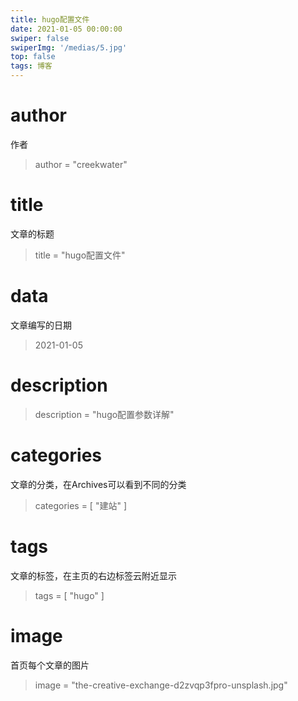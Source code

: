 ```yaml
---
title: hugo配置文件
date: 2021-01-05 00:00:00
swiper: false
swiperImg: '/medias/5.jpg'
top: false
tags: 博客
---
```


# author

作者

> author = "creekwater"

# title

文章的标题

> title = "hugo配置文件"

# data

文章编写的日期

> 2021-01-05

# description 

> description = "hugo配置参数详解"

# categories 

文章的分类，在Archives可以看到不同的分类

> categories = [
>     "建站"
> ]

# tags 

文章的标签，在主页的右边标签云附近显示

> tags = [
>     "hugo"
> ]

# image

首页每个文章的图片

> image = "the-creative-exchange-d2zvqp3fpro-unsplash.jpg"

